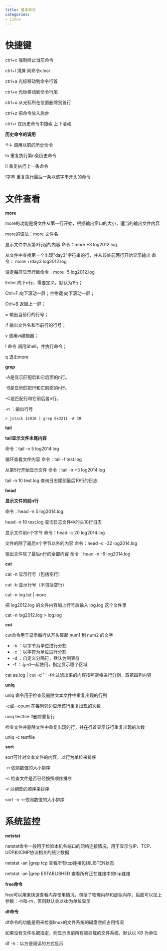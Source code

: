 ```yaml
---
title: 基本命令
categories: 
- Linux
---
```


# 快捷键

ctrl+c 强制终止当前命令

ctrl+l 清屏 同命令clear

ctrl+a 光标移动到命令行首

ctrl+e 光标移动到命令行尾

ctrl+u 从光标所在位置删除到首行

ctrl+z 把命令放入后台

ctrl+r 在历史命令中搜索 上下滚动

**历史命令的调用**

↑↓ 调用以前的历史命令

!n 重复执行第n条历史命令

!! 重复执行上一条命令

!字串 重复执行最后一条以该字串开头的命令

# 文件查看

**more**

more的功能是将文件从第一行开始，根据输出窗口的大小，适当的输出文件内容

more的语法：more 文件名

显示文件中从第3行起的内容 命令：more +3 log2012.log

从文件中查找第一个出现"day3"字符串的行，并从该处前两行开始显示输出 命令： more +/day3 log2012.log

设定每屏显示行数命令：more -5 log2012.log

Enter 向下n行，需要定义，默认为1行；

Ctrl+F 向下滚动一屏；空格键 向下滚动一屏；

Ctrl+B 返回上一屏；

= 输出当前行的行号；

:f 输出文件名和当前行的行号；

v 调用vi编辑器；

! 命令 调用Shell，并执行命令；

q 退出more

**grep**

-A是显示匹配后和它后面的n行。

-B是显示匹配行和它前面的n行。

-C是匹配行和它前后各n行。

-n ：输出行号

```
> jstack 12816 | grep 0x3211 -A 30
```

**tail**

**tail显示文件末尾内容**

命令：tail -n 5 log2014.log

循环查看文件内容 命令：tail -f test.log

从第5行开始显示文件 命令：tail -n +5 log2014.log

tail -n 10 test.log 查询日志尾部最后10行的日志;

**head**

**显示文件的前n行**

命令：head -n 5 log2014.log

head -n 10 test.log 查询日志文件中的头10行日志

显示文件前n个字节 命令：head -c 20 log2014.log

文件的除了最后n个字节以外的内容 命令：head -c -32 log2014.log

输出文件除了最后n行的全部内容 命令：head -n -6 log2014.log

**cat**

cat -n 显示行号（包括空行）

cat -b 显示行号（不包括空行）

cat -n log.txt | more

把 log2012.log 的文件内容加上行号后输入 log.log 这个文件里

cat -n log2012.log > log.log

**cut**

cut命令用于显示每行从开头算起 num1 到 num2 的文字

- -b ：以字节为单位进行分割
- -c ：以字符为单位进行分割
- -d ：自定义分隔符，默认为制表符
- -f ：与-d一起使用，指定显示哪个区域

cat aa.log | cut -d ' ' -f4:过滤出来的内容按照空格进行分割，取第四列内容

**uniq**

uniq 命令用于检查及删除文本文件中重复出现的行列

-c或--count 在每列旁边显示该行重复出现的次数

uniq testfile   #删除重复行 

检查文件并删除文件中重复出现的行，并在行首显示该行重复出现的次数

uniq -c testfile 

**sort**

sort可针对文本文件的内容，以行为单位来排序

-n 依照数值的大小排序

-c 检查文件是否已经按照顺序排序

-r 以相反的顺序来排序

sort -n -r:依照数值的大小排序

# 系统监控

**netstat**

netstat命令一般用于检验本机各端口的网络连接情况，用于显示与IP、TCP、UDP和ICMP协议相关的统计数据

netstat -an |grep tcp  查看所有tcp连接包括LISTEN状态

netstat -an |grep ESTABLISHED  查看所有正在连接中的tcp连接

**free命令**

free可以用来快速查看内存使用情况，包括了物理内存和虚拟内存。后面可以加上参数：-h和-m，否则默认会以kb为单位显示

**df命令**

df命令的功能是用来检查linux的文件系统的磁盘空间占用情况

如果没有文件名被指定，则显示当前所有被挂载的文件系统，默认以 KB 为单位

df -h：以方便阅读的方式显示



